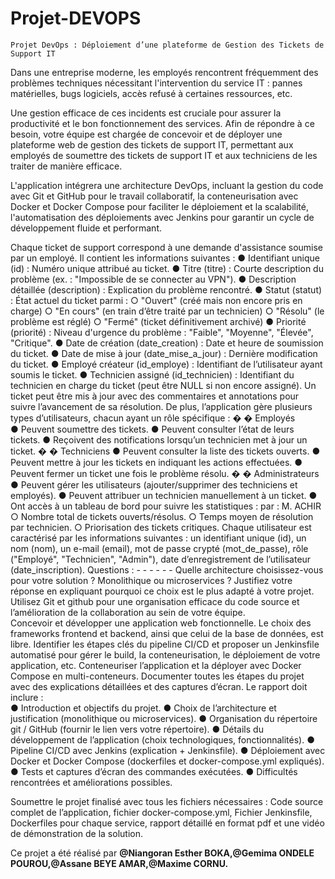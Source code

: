 # Projet-DEVOPS

    Projet DevOps : Déploiement d’une plateforme de Gestion des Tickets de Support IT 

Dans une entreprise moderne, les employés rencontrent fréquemment des problèmes techniques nécessitant 
l'intervention du service IT : pannes matérielles, bugs logiciels, accès refusé à certaines ressources, etc. 

Une gestion efficace de ces incidents est cruciale pour assurer la productivité et le bon fonctionnement des services. 
Afin de répondre à ce besoin, votre équipe est chargée de concevoir et de déployer une plateforme web de gestion 
des tickets de support IT, permettant aux employés de soumettre des tickets de support IT et aux techniciens de les 
traiter de manière efficace. 

L'application intégrera une architecture DevOps, incluant la gestion du code avec Git et 
GitHub pour le travail collaboratif, la conteneurisation avec Docker et Docker Compose pour faciliter le 
déploiement et la scalabilité, l'automatisation des déploiements avec Jenkins pour garantir un cycle de 
développement fluide et performant. 

Chaque ticket de support correspond à une demande d'assistance soumise par un employé. Il contient les 
informations suivantes : 
● Identifiant unique (id) : Numéro unique attribué au ticket. 
● Titre (titre) : Courte description du problème (ex. : "Impossible de se connecter au VPN"). 
● Description détaillée (description) : Explication du problème rencontré. 
● Statut (statut) : État actuel du ticket parmi : 
○ "Ouvert" (créé mais non encore pris en charge) 
○ "En cours" (en train d’être traité par un technicien) 
○ "Résolu" (le problème est réglé) 
○ "Fermé" (ticket définitivement archivé) 
● Priorité (priorité) : Niveau d'urgence du problème : "Faible", "Moyenne", "Élevée", "Critique". 
● Date de création (date_creation) : Date et heure de soumission du ticket. 
● Date de mise à jour (date_mise_a_jour) : Dernière modification du ticket. 
● Employé créateur (id_employe) : Identifiant de l’utilisateur ayant soumis le ticket. 
● Technicien assigné (id_technicien) : Identifiant du technicien en charge du ticket (peut être NULL si non 
encore assigné). 
Un ticket peut être mis à jour avec des commentaires et annotations pour suivre l’avancement de sa résolution. De 
plus, l’application gère plusieurs types d’utilisateurs, chacun ayant un rôle spécifique : 
�
�
 Employés  
● Peuvent soumettre des tickets. 
● Peuvent consulter l’état de leurs tickets. 
● Reçoivent des notifications lorsqu’un technicien met à jour un ticket. 
�
�
 Techniciens 
● Peuvent consulter la liste des tickets ouverts. 
● Peuvent mettre à jour les tickets en indiquant les actions effectuées. 
● Peuvent fermer un ticket une fois le problème résolu. 
�
�
 Administrateurs 
● Peuvent gérer les utilisateurs (ajouter/supprimer des techniciens et employés). 
● Peuvent attribuer un technicien manuellement à un ticket. 
● Ont accès à un tableau de bord pour suivre les statistiques : 
par : M. ACHIR 
○ Nombre total de tickets ouverts/résolus. 
○ Temps moyen de résolution par technicien. 
○ Priorisation des tickets critiques. 
Chaque utilisateur est caractérisé par les informations suivantes : un identifiant unique (id), un nom (nom), un 
e-mail (email), mot de passe crypté (mot_de_passe), rôle ("Employé", "Technicien", "Admin"), date 
d’enregistrement de l’utilisateur (date_inscription). 
Questions :  - - - - - - 
Quelle architecture choisissez-vous pour votre solution ? Monolithique ou microservices ? 
Justifiez votre réponse en expliquant pourquoi ce choix est le plus adapté à votre projet.  
Utilisez Git et github pour une organisation efficace du code source et l’amélioration de la 
collaboration au sein de votre équipe.  
Concevoir et développer une application web fonctionnelle. Le choix des frameworks frontend 
et backend, ainsi que celui de la base de données, est libre. 
Identifier les étapes clés du pipeline CI/CD et proposer un Jenkinsfile automatisé pour gérer le 
build, la conteneurisation, le déploiement de votre application, etc. 
Conteneuriser l’application et la déployer avec Docker Compose en multi-conteneurs. 
Documenter toutes les étapes du projet avec des explications détaillées et des captures d’écran. Le 
rapport doit inclure :  
● Introduction et objectifs du projet. 
● Choix de l’architecture et justification (monolithique ou microservices). 
● Organisation du répertoire git / GitHub (fournir le lien vers votre répertoire). 
● Détails du développement de l’application (choix technologiques, fonctionnalités). 
● Pipeline CI/CD avec Jenkins (explication + Jenkinsfile). 
● Déploiement avec Docker et Docker Compose (dockerfiles et docker-compose.yml 
expliqués). 
● Tests et captures d’écran des commandes exécutées. 
● Difficultés rencontrées et améliorations possibles. 

Soumettre le projet finalisé avec tous les fichiers nécessaires : 
Code source complet de l’application, fichier docker-compose.yml, Fichier Jenkinsfile, 
Dockerfiles pour chaque service, rapport détaillé en format pdf et une vidéo de démonstration de la 
solution. 

Ce projet a été réalisé par **@Niangoran Esther BOKA,@Gemima ONDELE POUROU,@Assane BEYE AMAR,@Maxime CORNU.**
